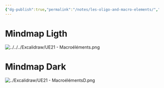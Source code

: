 ```yaml
---
{"dg-publish":true,"permalink":"/notes/les-oligo-and-macro-elements/","tags":["cours","UE21","mindmaps"],"noteIcon":""}
---
```


# Mindmap Ligth
![../../../Excalidraw/UE21 - Macroéléments.png](/img/user/Excalidraw/UE21%20-%20Macro%C3%A9l%C3%A9ments.png)
# Mindmap Dark
![../Excalidraw/UE21 - MacroélémentsD.png](/img/user/Excalidraw/UE21%20-%20Macro%C3%A9l%C3%A9mentsD.png)